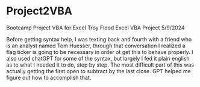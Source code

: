 # Project2VBA
Bootcamp Project VBA for Excel
Troy Flood
Excel VBA Project 
5/9/2024

Before getting syntax help, I was texting back and fourth with a friend who is an analyst named Tom Huesser, through that conversation I realized a flag ticker is going to be necessary in order ot get this to behave properly. I also used chatGPT for some of the syntax, but largely I fed it plain english as to what I needed it to do, step by step.   The most difficult part of this was actually getting the first open to subtract by the last close. GPT helped me figure out how to accomplish that.
